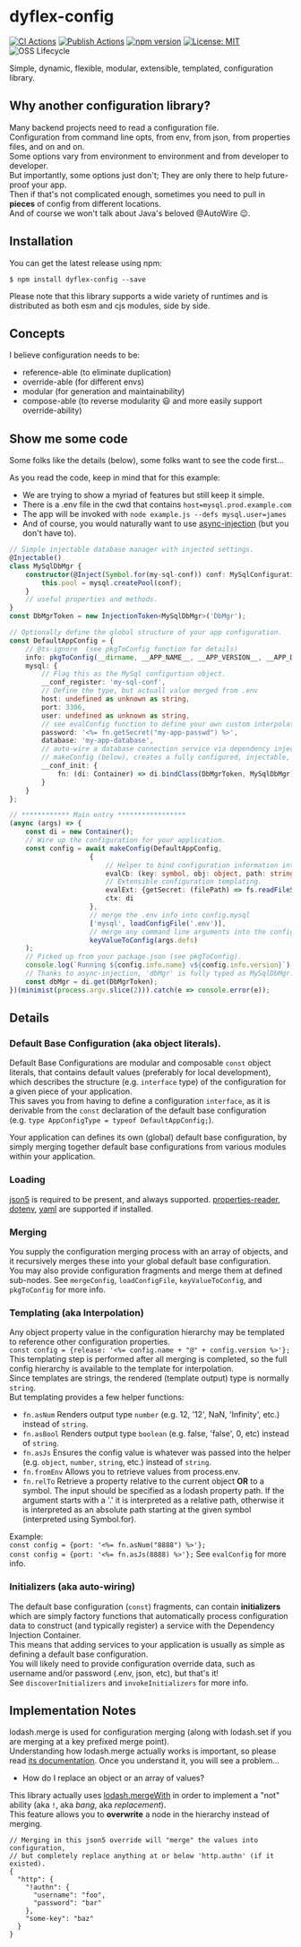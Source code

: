 # dyflex-config
[![CI Actions](https://github.com/pcafstockf/dyflex-config/workflows/CI/badge.svg)](https://github.com/pcafstockf/dyflex-config/actions)
[![Publish Actions](https://github.com/pcafstockf/dyflex-config/workflows/NPM%20Publish/badge.svg)](https://github.com/pcafstockf/dyflex-config/actions)
[![npm version](https://badge.fury.io/js/dyflex-config.svg)](https://badge.fury.io/js/dyflex-config)
[![License: MIT](https://img.shields.io/badge/License-MIT-green.svg)](https://opensource.org/licenses/MIT)
![OSS Lifecycle](https://img.shields.io/osslifecycle/pcafstockf/dyflex-config.svg)

Simple, dynamic, flexible, modular, extensible, templated, configuration library.

## Why another configuration library?
Many backend projects need to read a configuration file.  
Configuration from command line opts, from env, from json, from properties files, and on and on.  
Some options vary from environment to environment and from developer to developer.  
But importantly, some options just don't; They are only there to help future-proof your app.  
Then if that's not complicated enough, sometimes you need to pull in **pieces** of config from different locations.  
And of course we won't talk about Java's beloved @AutoWire 😉.

## Installation
You can get the latest release using npm:
```
$ npm install dyflex-config --save
```
Please note that this library supports a wide variety of runtimes and is distributed as both esm and cjs modules, side by side.

## Concepts
I believe configuration needs to be:
* reference-able (to eliminate duplication)
* override-able (for different envs)
* modular (for generation and maintainability)
* compose-able (to reverse modularity 😃 and more easily support override-ability)

## Show me some code
Some folks like the details (below), some folks want to see the code first...

As you read the code, keep in mind that for this example:
* We are trying to show a myriad of features but still keep it simple.
* There is a .env file in the cwd that contains `host=mysql.prod.example.com`
* The app will be invoked with `node example.js --defs mysql.user=james`
* And of course, you would naturally want to use [async-injection](https://github.com/pcafstockf/async-injection/) (but you don't have to).

```typescript
// Simple injectable database manager with injected settings.
@Injectable()
class MySqlDbMgr {
	constructor(@Inject(Symbol.for(my-sql-conf)) conf: MySqlConfiguration) {
		this.pool = mysql.createPool(conf);
	}
	// useful properties and methods.
}
const DbMgrToken = new InjectionToken<MySqlDbMgr>('DbMgr');

// Optionally define the global structure of your app configuration.
const DefaultAppConfig = {
	// @ts-ignore  (see pkgToConfig function for details)
	info: pkgToConfig(__dirname, __APP_NAME__, __APP_VERSION__, __APP_DESCRIPTION__),
	mysql: {
		// Flag this as the MySql configurtion object.
		__conf_register: 'my-sql-conf',
        // Define the type, but actuall value merged from .env
		host: undefined as unknown as string,
		port: 3306,
		user: undefined as unknown as string,
        // see evalConfig function to define your own custom interpolators
		password: '<%= fn.getSecret("my-app-passwd") %>',
		database: 'my-app-database',
        // auto-wire a database connection service via dependency injection.
        // makeConfig (below), creates a fully configured, injectable, database manager.
		__conf_init: {
			fn: (di: Container) => di.bindClass(DbMgrToken, MySqlDbMgr).asSingleton()
		}
	}
};

// ************ Main entry *****************
(async (args) => {
	const di = new Container();
	// Wire up the configuration for your application.
	const config = await makeConfig(DefaultAppConfig, 
                    {
                        // Helper to bind configuration information into dependency injeciton.
                        evalCb: (key: symbol, obj: object, path: string[]) => di.bindConstant(key, obj),
                        // Extensible configuration templating.
                        evalExt: {getSecret: (filePath) => fs.readFileSync(filePath, 'utf-8').trim()},
                        ctx: di
                    },
                    // merge the .env info into config.mysql
                    ['mysql', loadConfigFile('.env')],
                    // merge any command line arguments into the configuration.
                    keyValueToConfig(args.defs)
	);
	// Picked up from your package.json (see pkgToConfig).
	console.log(`Running ${config.info.name} v${config.info.version}`);
	// Thanks to async-injection, 'dbMgr' is fully typed as MySqlDbMgr.
	const dbMgr = di.get(DbMgrToken);   
})(minimist(process.argv.slice(2))).catch(e => console.error(e));
```

## Details

### Default Base Configuration (aka object literals).

Default Base Configurations are modular and composable `const` object literals, that contains default values (preferably for local development), 
which describes the structure (e.g. `interface` type) of the configuration for a given piece of your application.  
This saves you from having to define a configuration `interface`, as it is derivable from the `const` declaration of the default base configuration  
(e.g. `type AppConfigType = typeof DefaultAppConfig;`).

Your application can defines its own (global) default base configuration, by simply merging together 
default base configurations from various modules within your application.

### Loading
[json5](https://www.npmjs.com/package/json5) is required to be present, and always supported.
[properties-reader](https://www.npmjs.com/package/properties-reader), 
[dotenv](https://www.npmjs.com/package/dotenv), 
[yaml](https://www.npmjs.com/package/yaml) are supported if installed.

### Merging

You supply the configuration merging process with an array of objects, and it recursively merges these into your global default base configuration.  
You may also provide configuration fragments and merge them at defined sub-nodes.
See `mergeConfig`, `loadConfigFile`, `keyValueToConfig`, and `pkgToConfig` for more info.

### Templating (aka Interpolation)

Any object property value in the configuration hierarchy may be templated to reference other configuration properties.  
`const config = {release: '<%= config.name + "@" + config.version %>'};`    
This templating step is performed after all merging is completed,
so the full config hierarchy is available to the template for interpolation.  
Since templates are strings, the rendered (template output) type is normally `string`.  
But templating provides a few helper functions:
* `fn.asNum` Renders output type `number` (e.g. 12, '12', NaN, 'Infinity', etc.) instead of `string`.
* `fn.asBool` Renders output type `boolean` (e.g. false, 'false', 0, etc) instead of `string`.
* `fn.asJs` Ensures the config value is whatever was passed into the helper (e.g. `object`, `number`, `string`, etc.) instead of `string`.
* `fn.fromEnv` Allows you to retrieve values from process.env.
* `fn.relTo` Retrieve a property relative to the current object **OR** to a symbol. 
  The input should be specified as a lodash property path. 
  If the argument starts with a '.' it is interpreted as a relative path, 
  otherwise it is interpreted as an absolute path starting at the given symbol (interpreted using Symbol.for).

Example:  
`const config = {port: '<%= fn.asNum("8888") %>'};`  
`const config = {port: '<%= fn.asJs(8888) %>'};`
See `evalConfig` for more info.

### Initializers (aka auto-wiring)

The default base configuration (`const`) fragments, can contain **initializers** which are simply factory functions that
automatically process configuration data to construct (and typically register) a service with the Dependency Injection Container.  
This means that adding services to your application is usually as simple as defining a default base configuration.  
You will likely need to provide configuration override data, such as username and/or password (.env, json, etc), but that's it!  
See `discoverInitializers` and `invokeInitializers` for more info.

## Implementation Notes
lodash.merge is used for configuration merging (along with lodash.set if you are merging at a key prefixed merge point).  
Understanding how lodash.merge actually works is important, so please read [its documentation](https://lodash.com/docs/#merge).  Once you understand it,
you will see a problem...
* How do I replace an object or an array of values?

This library actually uses [lodash.mergeWith](https://lodash.com/docs/#mergeWith) in order to implement a "not" ability (aka `!`, aka _bang_, aka _replacement_).  
This feature allows you to **overwrite** a node in the hierarchy instead of merging.
```json5
// Merging in this json5 override will "merge" the values into configuration,
// but completely replace anything at or below 'http.authn' (if it existed).
{
  "http": {
    "!authn": {
      "username": "foo",
      "password": "bar"
    },
    "some-key": "baz"
  }
}
```
